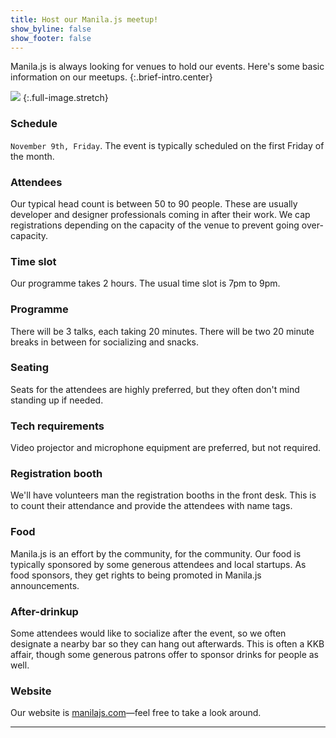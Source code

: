 ```yaml
---
title: Host our Manila.js meetup!
show_byline: false
show_footer: false
---
```


Manila.js is always looking for venues to hold our events. Here's some basic 
information on our meetups.
{:.brief-intro.center}

![](http://manilajs.com/images/header/ms.jpg)
{:.full-image.stretch}

### Schedule

`November 9th, Friday`. The event is typically scheduled on the first Friday of 
the month.

### Attendees

Our typical head count is between 50 to 90 people. These are usually developer 
and designer professionals coming in after their work. We cap registrations 
depending on the capacity of the venue to prevent going over-capacity.

### Time slot
Our programme takes 2 hours. The usual time slot is 7pm to 9pm.

### Programme
There will be 3 talks, each taking 20 minutes. There will be two 20 minute 
breaks in between for socializing and snacks.

### Seating
Seats for the attendees are highly preferred, but they often don't mind standing 
up if needed.

### Tech requirements
Video projector and microphone equipment are preferred, but not required.

### Registration booth
We'll have volunteers man the registration booths in the front desk. This is to 
count their attendance and provide the attendees with name tags.

### Food
Manila.js is an effort by the community, for the community. Our food is 
typically sponsored by some generous attendees and local startups. As food 
sponsors, they get rights to being promoted in Manila.js announcements.

### After-drinkup
Some attendees would like to socialize after the event, so we often designate a 
nearby bar so they can hang out afterwards. This is often a KKB affair, though 
some generous patrons offer to sponsor drinks for people as well.

### Website
Our website is [manilajs.com](http://manilajs.com)—feel free to take a look 
around.

* * * *
